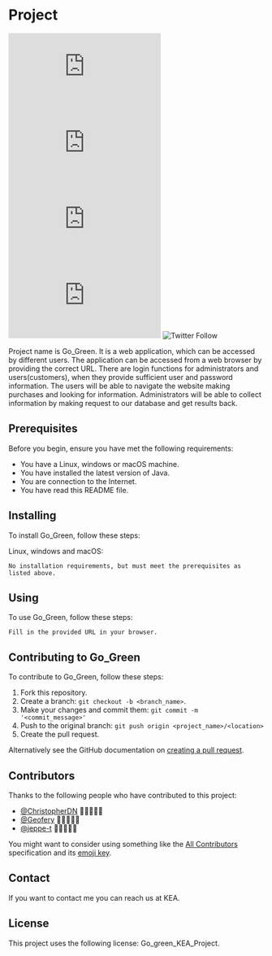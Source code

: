 # Project

<!--- These are examples. See https://shields.io for others or to customize this set of shields. You might want to include dependencies, project status and licence info here --->
![GitHub repo size](https://img.shields.io/github/repo-size/scottydocs/README-template.md)
![GitHub contributors](https://img.shields.io/github/contributors/scottydocs/README-template.md)
![GitHub stars](https://img.shields.io/github/stars/scottydocs/README-template.md?style=social)
![GitHub forks](https://img.shields.io/github/forks/scottydocs/README-template.md?style=social)
![Twitter Follow](https://img.shields.io/twitter/follow/scottydocs?style=social)

Project name is Go_Green. It is a web application, which can be accessed by different users. The application can be accessed from a web browser by providing the correct URL. There are login functions for administrators and users(customers), when they provide sufficient user and password information. The users will be able to navigate the website making purchases and looking for information. Administrators will be able to collect information by making request to our database and get results back.


## Prerequisites

Before you begin, ensure you have met the following requirements:
<!--- These are just example requirements. Add, duplicate or remove as required --->
* You have a Linux, windows or macOS machine.
* You have installed the latest version of Java.
* You are connection to the Internet.
* You have read this README file. 

## Installing

To install Go_Green, follow these steps:

Linux, windows and macOS:
```
No installation requirements, but must meet the prerequisites as listed above. 
```

## Using 

To use Go_Green, follow these steps:

```
Fill in the provided URL in your browser.
```

## Contributing to Go_Green
<!--- If your README is long or you have some specific process or steps you want contributors to follow, consider creating a separate CONTRIBUTING.md file--->
To contribute to Go_Green, follow these steps:

1. Fork this repository.
2. Create a branch: `git checkout -b <branch_name>`.
3. Make your changes and commit them: `git commit -m '<commit_message>'`
4. Push to the original branch: `git push origin <project_name>/<location>`
5. Create the pull request.

Alternatively see the GitHub documentation on [creating a pull request](https://help.github.com/en/github/collaborating-with-issues-and-pull-requests/creating-a-pull-request).

## Contributors

Thanks to the following people who have contributed to this project:

* [@ChristopherDN](https://github.com/ChristopherDN) 👊🏻👨🏻‍💻
* [@Geofery](https://github.com/Geofery) 👊🏻👨🏻‍💻
* [@jeppe-t](https://github.com/jeppe-t) 👊🏻👨🏻‍💻

You might want to consider using something like the [All Contributors](https://github.com/all-contributors/all-contributors) specification and its [emoji key](https://allcontributors.org/docs/en/emoji-key).

## Contact

If you want to contact me you can reach us at KEA.

## License
<!--- If you're not sure which open license to use see https://choosealicense.com/--->

This project uses the following license: Go_green_KEA_Project.
